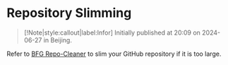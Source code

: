 # Repository Slimming

> [!Note|style:callout|label:Infor]
Initially published at 20:09 on 2024-06-27 in Beijing.


Refer to [BFG Repo-Cleaner](https://rtyley.github.io/bfg-repo-cleaner/) to slim your GitHub repository if it is too large.
